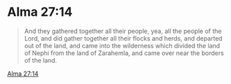 # Alma 27:14

> And they gathered together all their people, yea, all the people of the Lord, and did gather together all their flocks and herds, and departed out of the land, and came into the wilderness which divided the land of Nephi from the land of Zarahemla, and came over near the borders of the land.

[Alma 27:14](https://www.churchofjesuschrist.org/study/scriptures/bofm/alma/27?lang=eng&id=p14#p14)


